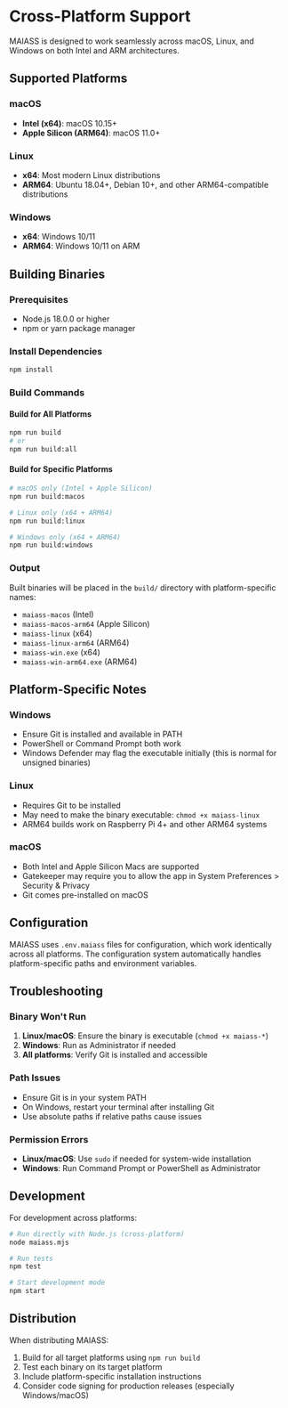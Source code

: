 # Cross-Platform Support

MAIASS is designed to work seamlessly across macOS, Linux, and Windows on both Intel and ARM architectures.

## Supported Platforms

### macOS
- **Intel (x64)**: macOS 10.15+ 
- **Apple Silicon (ARM64)**: macOS 11.0+

### Linux
- **x64**: Most modern Linux distributions
- **ARM64**: Ubuntu 18.04+, Debian 10+, and other ARM64-compatible distributions

### Windows
- **x64**: Windows 10/11
- **ARM64**: Windows 10/11 on ARM

## Building Binaries

### Prerequisites
- Node.js 18.0.0 or higher
- npm or yarn package manager

### Install Dependencies
```bash
npm install
```

### Build Commands

#### Build for All Platforms
```bash
npm run build
# or
npm run build:all
```

#### Build for Specific Platforms
```bash
# macOS only (Intel + Apple Silicon)
npm run build:macos

# Linux only (x64 + ARM64)
npm run build:linux

# Windows only (x64 + ARM64)
npm run build:windows
```

### Output
Built binaries will be placed in the `build/` directory with platform-specific names:
- `maiass-macos` (Intel)
- `maiass-macos-arm64` (Apple Silicon)
- `maiass-linux` (x64)
- `maiass-linux-arm64` (ARM64)
- `maiass-win.exe` (x64)
- `maiass-win-arm64.exe` (ARM64)

## Platform-Specific Notes

### Windows
- Ensure Git is installed and available in PATH
- PowerShell or Command Prompt both work
- Windows Defender may flag the executable initially (this is normal for unsigned binaries)

### Linux
- Requires Git to be installed
- May need to make the binary executable: `chmod +x maiass-linux`
- ARM64 builds work on Raspberry Pi 4+ and other ARM64 systems

### macOS
- Both Intel and Apple Silicon Macs are supported
- Gatekeeper may require you to allow the app in System Preferences > Security & Privacy
- Git comes pre-installed on macOS

## Configuration

MAIASS uses `.env.maiass` files for configuration, which work identically across all platforms. The configuration system automatically handles platform-specific paths and environment variables.

## Troubleshooting

### Binary Won't Run
1. **Linux/macOS**: Ensure the binary is executable (`chmod +x maiass-*`)
2. **Windows**: Run as Administrator if needed
3. **All platforms**: Verify Git is installed and accessible

### Path Issues
- Ensure Git is in your system PATH
- On Windows, restart your terminal after installing Git
- Use absolute paths if relative paths cause issues

### Permission Errors
- **Linux/macOS**: Use `sudo` if needed for system-wide installation
- **Windows**: Run Command Prompt or PowerShell as Administrator

## Development

For development across platforms:

```bash
# Run directly with Node.js (cross-platform)
node maiass.mjs

# Run tests
npm test

# Start development mode
npm start
```

## Distribution

When distributing MAIASS:
1. Build for all target platforms using `npm run build`
2. Test each binary on its target platform
3. Include platform-specific installation instructions
4. Consider code signing for production releases (especially Windows/macOS)
